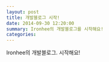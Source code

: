 ```yaml
---
layout: post
title: 개발블로그 시작!
date: 2014-09-30 12:20:00
summary: Ironhee의 개발블로그를 시작해요!
categories:
---
```


Ironhee의 개발블로그. 시작해요!
